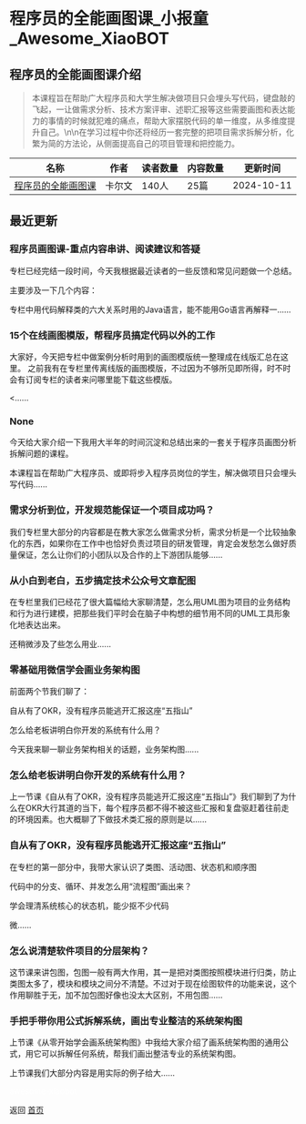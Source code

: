 # 程序员的全能画图课_小报童_Awesome_XiaoBOT

## 程序员的全能画图课介绍
> 本课程旨在帮助广大程序员和大学生解决做项目只会埋头写代码，键盘敲的飞起，一让做需求分析、技术方案评审、述职汇报等这些需要画图和表达能力的事情的时候就犯难的痛点，帮助大家摆脱代码的单一维度，从多维度提升自己。\n\n在学习过程中你还将经历一套完整的把项目需求拆解分析，化繁为简的方法论，从侧面提高自己的项目管理和把控能力。  
  


|名称|作者|读者数量|内容数量|更新时间|
|---|---|---|---|---|
|[程序员的全能画图课](https://xiaobot.net/p/dev_img?refer=9c3f1c95-a052-465a-9902-f6d75080262a)|卡尔文|140人|25篇|2024-10-11|

## 最近更新
### 程序员画图课-重点内容串讲、阅读建议和答疑

专栏已经完结一段时间，今天我根据最近读者的一些反馈和常见问题做一个总结。

主要涉及一下几个内容：

专栏中用代码解释类的六大关系时用的Java语言，能不能用Go语言再解释一......

### 15个在线画图模版，帮程序员搞定代码以外的工作

大家好，今天把专栏中做案例分析时用到的画图模版统一整理成在线版汇总在这里。
之前我有在专栏里传离线版的画图模版，不过因为不够所见即所得，时不时会有订阅专栏的读者来问哪里能下载这些模版。

<......

### None

今天给大家介绍一下我用大半年的时间沉淀和总结出来的一套关于程序员画图分析拆解问题的课程。

本课程旨在帮助广大程序员、或即将步入程序员岗位的学生，解决做项目只会埋头写代码......

### 需求分析到位，开发规范能保证一个项目成功吗？

我们专栏里大部分的内容都是在教大家怎么做需求分析，需求分析是一个比较抽象化的东西，如果你在工作中也恰好负责过项目的研发管理，肯定会发愁怎么做好质量保证，怎么让你们的小团队以及合作的上下游团队能够......

### 从小白到老白，五步搞定技术公众号文章配图

在专栏里我们已经花了很大篇幅给大家聊清楚，怎么用UML图为项目的业务结构和行为进行建模，把那些我们平时会在脑子中构想的细节用不同的UML工具形象化地表达出来。

还稍微涉及了些怎么用业......

### 零基础用微信学会画业务架构图

前面两个节我们聊了：

自从有了OKR，没有程序员能逃开汇报这座“五指山”

怎么给老板讲明白你开发的系统有什么用？

今天我来聊一聊业务架构相关的话题，业务架构图......

### 怎么给老板讲明白你开发的系统有什么用？

上一节课《自从有了OKR，没有程序员能逃开汇报这座“五指山”》我们聊到了为什么在OKR大行其道的当下，每个程序员都不得不被这些汇报和复盘驱赶着往前走的环境因素。也大概聊了下做技术类汇报的原则是以......

### 自从有了OKR，没有程序员能逃开汇报这座“五指山”

在专栏的第一部分中，我带大家认识了类图、活动图、状态机和顺序图

代码中的分支、循环、并发怎么用“流程图”画出来？

学会理清系统核心的状态机，能少抠不少代码

微......

### 怎么说清楚软件项目的分层架构？

这节课来讲包图，包图一般有两大作用，其一是把对类图按照模块进行归类，防止类图太多了，模块和模块之间分不清楚。不过对于现在绘图软件的功能来说，这个作用聊胜于无，加不加包图好像也没太大区别，不用包图......

### 手把手带你用公式拆解系统，画出专业整洁的系统架构图

上节课《从零开始学会画系统架构图》中我给大家介绍了画系统架构图的通用公式，用它可以拆解任何系统，帮我们画出整洁专业的系统架构图。

上节课我们大部分内容是用实际的例子给大......


<a href="https://github.com/Reno9527/awesome-xiaobot" style="color: white; text-decoration: none;">awesome-xiaobot</a>

返回 [首页](../README.md)
